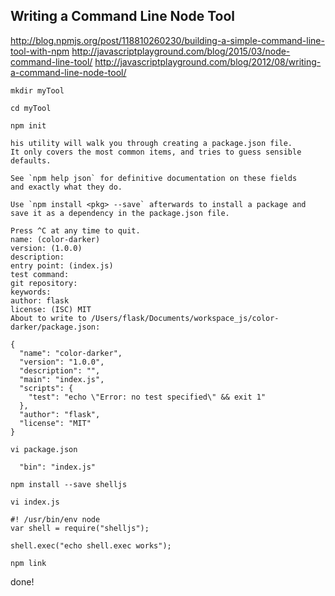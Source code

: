 Writing a Command Line Node Tool
---------------

http://blog.npmjs.org/post/118810260230/building-a-simple-command-line-tool-with-npm
http://javascriptplayground.com/blog/2015/03/node-command-line-tool/
http://javascriptplayground.com/blog/2012/08/writing-a-command-line-node-tool/

`mkdir myTool`

`cd myTool`

`npm init` 

```
his utility will walk you through creating a package.json file.
It only covers the most common items, and tries to guess sensible defaults.

See `npm help json` for definitive documentation on these fields
and exactly what they do.

Use `npm install <pkg> --save` afterwards to install a package and
save it as a dependency in the package.json file.

Press ^C at any time to quit.
name: (color-darker)
version: (1.0.0)
description:
entry point: (index.js)
test command:
git repository:
keywords:
author: flask
license: (ISC) MIT
About to write to /Users/flask/Documents/workspace_js/color-darker/package.json:

{
  "name": "color-darker",
  "version": "1.0.0",
  "description": "",
  "main": "index.js",
  "scripts": {
    "test": "echo \"Error: no test specified\" && exit 1"
  },
  "author": "flask",
  "license": "MIT"
}
```

`vi package.json`

```
  "bin": "index.js"
```

`npm install --save shelljs`

`vi index.js`

```
#! /usr/bin/env node
var shell = require("shelljs");

shell.exec("echo shell.exec works");
```

`npm link`

done!


